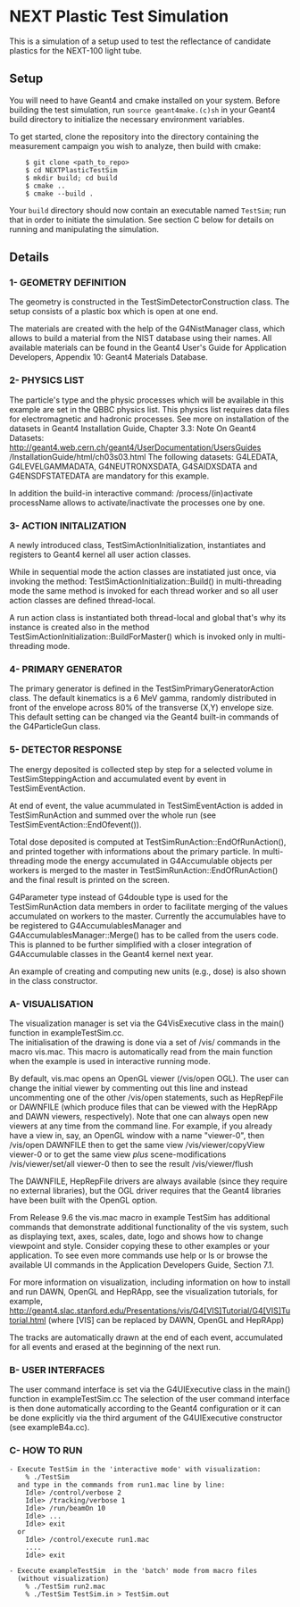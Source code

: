 
#                            NEXT Plastic Test Simulation

This is a simulation of a setup used to test the reflectance of
candidate plastics for the NEXT-100 light tube. 
	
## Setup
You will need to have Geant4 and cmake installed on your system. Before building 
the test simulation, run ```source geant4make.(c)sh``` in your Geant4
build directory to initialize the necessary environment variables.

To get started, clone the repository into the directory containing the 
measurement campaign you wish to analyze, then build with cmake:

```
    $ git clone <path_to_repo>
    $ cd NEXTPlasticTestSim
    $ mkdir build; cd build
    $ cmake ..
    $ cmake --build .
```

Your ```build``` directory should now contain an executable named ```TestSim```;
run that in order to initiate the simulation. See section C below for details on
running and manipulating the simulation.

## Details

### 1- GEOMETRY DEFINITION
	
   The geometry is constructed in the TestSimDetectorConstruction class.
   The setup consists of a plastic box which is open at one end.
 
   The materials are created with the help of the G4NistManager class,
   which allows to build a material from the NIST database using their
   names. All available materials can be found in the Geant4 User's Guide
   for Application Developers, Appendix 10: Geant4 Materials Database.
		
### 2- PHYSICS LIST
 
   The particle's type and the physic processes which will be available
   in this example are set in the QBBC physics list. This physics list 
   requires data files for electromagnetic and hadronic processes.
   See more on installation of the datasets in Geant4 Installation Guide,
   Chapter 3.3: Note On Geant4 Datasets:
   http://geant4.web.cern.ch/geant4/UserDocumentation/UsersGuides
                                           /InstallationGuide/html/ch03s03.html
   The following datasets: G4LEDATA, G4LEVELGAMMADATA, G4NEUTRONXSDATA,
   G4SAIDXSDATA and G4ENSDFSTATEDATA are mandatory for this example.

   In addition the build-in interactive command:
               /process/(in)activate processName
   allows to activate/inactivate the processes one by one.
   
### 3- ACTION INITALIZATION

   A newly introduced class, TestSimActionInitialization, instantiates and registers 
   to Geant4 kernel all user action classes.

   While in sequential mode the action classes are instatiated just once,
   via invoking the method:
      TestSimActionInitialization::Build() 
   in multi-threading mode the same method is invoked for each thread worker
   and so all user action classes are defined thread-local.

   A run action class is instantiated both thread-local 
   and global that's why its instance is created also in the method
      TestSimActionInitialization::BuildForMaster() 
   which is invoked only in multi-threading mode.
  	 
### 4- PRIMARY GENERATOR
  
   The primary generator is defined in the TestSimPrimaryGeneratorAction class.
   The default kinematics is a 6 MeV gamma, randomly distributed in front
   of the envelope across 80% of the transverse (X,Y) envelope size. 
   This default setting can be changed via the Geant4 built-in commands 
   of the G4ParticleGun class.
     
### 5- DETECTOR RESPONSE

   The energy deposited is collected step by step for a selected volume
   in TestSimSteppingAction and accumulated event by event in TestSimEventAction.

   At end of event, the value acummulated in TestSimEventAction is added in 
   TestSimRunAction and summed over the whole run (see 
   TestSimEventAction::EndOfevent()).

   Total dose deposited is computed at TestSimRunAction::EndOfRunAction(), 
   and printed together with informations about the primary particle.
   In multi-threading mode the energy accumulated in G4Accumulable objects per
   workers is merged to the master in TestSimRunAction::EndOfRunAction() and the final
   result is printed on the screen.
   
   G4Parameter<G4double> type instead of G4double type is used for the TestSimRunAction
   data members in order to facilitate merging of the values accumulated on workers 
   to the master.  Currently the accumulables have to be registered to G4AccumulablesManager
   and G4AccumulablesManager::Merge() has to be called from the users code. This is planned
   to be further simplified with a closer integration of G4Accumulable classes in
   the Geant4 kernel next year.

   An example of creating and computing new units (e.g., dose) is also shown 
   in the class constructor. 


### A- VISUALISATION

   The visualization manager is set via the G4VisExecutive class
   in the main() function in exampleTestSim.cc.    
   The initialisation of the drawing is done via a set of /vis/ commands
   in the macro vis.mac. This macro is automatically read from
   the main function when the example is used in interactive running mode.

   By default, vis.mac opens an OpenGL viewer (/vis/open OGL).
   The user can change the initial viewer by commenting out this line
   and instead uncommenting one of the other /vis/open statements, such as
   HepRepFile or DAWNFILE (which produce files that can be viewed with the
   HepRApp and DAWN viewers, respectively).  Note that one can always
   open new viewers at any time from the command line.  For example, if
   you already have a view in, say, an OpenGL window with a name
   "viewer-0", then
      /vis/open DAWNFILE
   then to get the same view
      /vis/viewer/copyView viewer-0
   or to get the same view *plus* scene-modifications
      /vis/viewer/set/all viewer-0
   then to see the result
      /vis/viewer/flush

   The DAWNFILE, HepRepFile drivers are always available
   (since they require no external libraries), but the OGL driver requires
   that the Geant4 libraries have been built with the OpenGL option.

   From Release 9.6 the vis.mac macro in example TestSim has additional commands
   that demonstrate additional functionality of the vis system, such as
   displaying text, axes, scales, date, logo and shows how to change
   viewpoint and style.  Consider copying these to other examples or
   your application.  To see even more commands use help or
   ls or browse the available UI commands in the Application
   Developers Guide, Section 7.1.

   For more information on visualization, including information on how to
   install and run DAWN, OpenGL and HepRApp, see the visualization tutorials,
   for example,
   http://geant4.slac.stanford.edu/Presentations/vis/G4[VIS]Tutorial/G4[VIS]Tutorial.html
   (where [VIS] can be replaced by DAWN, OpenGL and HepRApp)

   The tracks are automatically drawn at the end of each event, accumulated
   for all events and erased at the beginning of the next run.

### B- USER INTERFACES
 
   The user command interface is set via the G4UIExecutive class
   in the main() function in exampleTestSim.cc 
   The selection of the user command interface is then done automatically 
   according to the Geant4 configuration or it can be done explicitly via 
   the third argument of the G4UIExecutive constructor (see exampleB4a.cc). 
 
### C- HOW TO RUN

    - Execute TestSim in the 'interactive mode' with visualization:
        % ./TestSim
      and type in the commands from run1.mac line by line:  
        Idle> /control/verbose 2
        Idle> /tracking/verbose 1
        Idle> /run/beamOn 10 
        Idle> ...
        Idle> exit
      or
        Idle> /control/execute run1.mac
        ....
        Idle> exit

    - Execute exampleTestSim  in the 'batch' mode from macro files 
      (without visualization)
        % ./TestSim run2.mac
        % ./TestSim TestSim.in > TestSim.out

	

